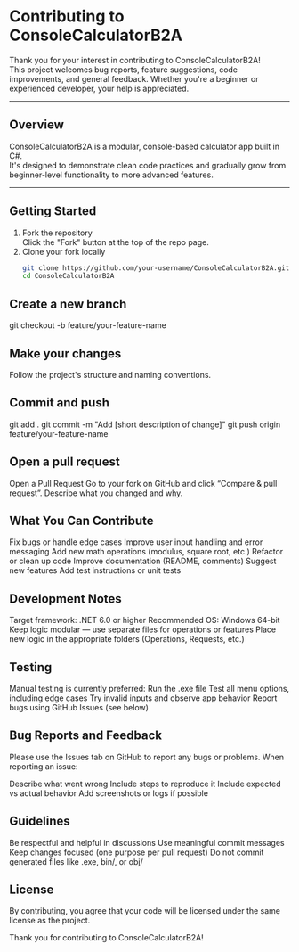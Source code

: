 # Contributing to ConsoleCalculatorB2A

Thank you for your interest in contributing to ConsoleCalculatorB2A!  
This project welcomes bug reports, feature suggestions, code improvements, and general feedback. Whether you're a beginner or experienced developer, your help is appreciated.

---

## Overview

ConsoleCalculatorB2A is a modular, console-based calculator app built in C#.  
It's designed to demonstrate clean code practices and gradually grow from beginner-level functionality to more advanced features.

---

## Getting Started

1. Fork the repository  
   Click the "Fork" button at the top of the repo page.
2. Clone your fork locally  
   ```bash
   git clone https://github.com/your-username/ConsoleCalculatorB2A.git
   cd ConsoleCalculatorB2A

## Create a new branch
   git checkout -b feature/your-feature-name

 ## Make your changes
 Follow the project's structure and naming conventions.

## Commit and push
git add .
git commit -m "Add [short description of change]"
git push origin feature/your-feature-name

## Open a pull request
Open a Pull Request
Go to your fork on GitHub and click “Compare & pull request”.
Describe what you changed and why.

## What You Can Contribute

Fix bugs or handle edge cases
Improve user input handling and error messaging
Add new math operations (modulus, square root, etc.)
Refactor or clean up code
Improve documentation (README, comments)
Suggest new features
Add test instructions or unit tests

## Development Notes
Target framework: .NET 6.0 or higher
Recommended OS: Windows 64-bit
Keep logic modular — use separate files for operations or features
Place new logic in the appropriate folders (Operations, Requests, etc.)

## Testing
Manual testing is currently preferred:
Run the .exe file
Test all menu options, including edge cases
Try invalid inputs and observe app behavior
Report bugs using GitHub Issues (see below)

## Bug Reports and Feedback
Please use the Issues tab on GitHub to report any bugs or problems.
When reporting an issue:

Describe what went wrong
Include steps to reproduce it
Include expected vs actual behavior
Add screenshots or logs if possible

## Guidelines
Be respectful and helpful in discussions
Use meaningful commit messages
Keep changes focused (one purpose per pull request)
Do not commit generated files like .exe, bin/, or obj/

## License
By contributing, you agree that your code will be licensed under the same license as the project.


Thank you for contributing to ConsoleCalculatorB2A!









